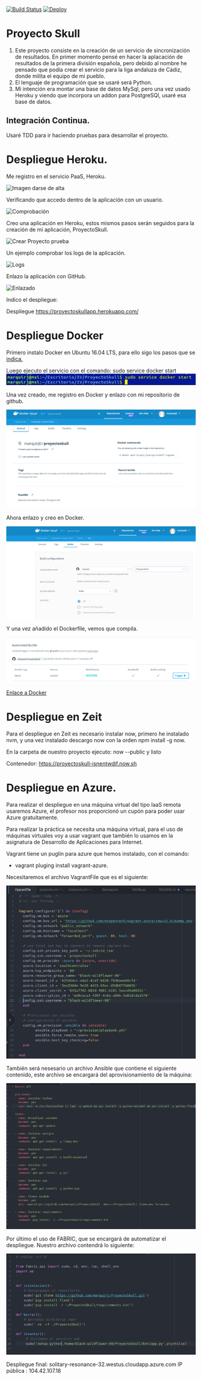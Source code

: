 [![Build Status](https://travis-ci.org/marquirj/ProyectoSkull.svg?branch=master)](https://travis-ci.org/marquirj/ProyectoSkull)
[![Deploy](https://www.herokucdn.com/deploy/button.svg)](https://heroku.com/deploy?template=hhttps://github.com/marquirj/ProyectoSkull)

# Proyecto Skull

 1. Este proyecto consiste en la creación de un servicio de sincronización de resultados. En primer momento pensé en hacer la aplacación de resultados de la primera división española, pero debido al nombre he pensado que podía crear el servicio para la liga andaluza de Cádiz, donde milita el equipo de mi pueblo.
 2. El lenguaje de programación que se usaré será Python.
 3. Mi intención era montar una base de datos MySql, pero una vez usado Heroku y viendo que incorpora un addon para PostgreSQl, usaré esa base de datos.

## Integración Continua.

 Usaré TDD para ir haciendo pruebas para desarrollar el proyecto.

# Despliegue Heroku.

Me registro en el servicio PaaS, Heroku.

![Imagen darse de alta](/img/1.png)

Verificando que accedo dentro de la aplicación con un usuario.

![Comprobación](/img/2.png)

Creo una aplicación en Heroku, estos mismos pasos serán seguidos para la creación de mi aplicación, ProyectoSkull.

![Crear Proyecto prueba](/img/3.png)

Un ejemplo comprobar los logs de la aplicación.

![Logs](/img/4.png)


Enlazo la aplicación con GitHub.

![Enlazado](/img/5.png)

Indico el despliegue:

Despliegue https://proyectoskullapp.herokuapp.com/

# Despliegue Docker

Primero instalo Docker en Ubuntu 16.04 LTS, para ello sigo los pasos que se [indica.](https://docs.docker.com/engine/installation/linux/docker-ce/ubuntu/#upgrade-docker-after-using-the-convenience-script)

Luego ejecuto el servicio con el comando: sudo service docker start
 ![Start](/img/6.png)

 Una vez creado, me registro en Docker y enlazo con mi repositorio de github.

 ![Registro](/img/8.png)

 Ahora enlazo y creo en Docker.

 ![Enlazado](/img/7.png)

Y una vez añadido el Dockerfile, vemos que compila.

![Construcción](/img/9.png)

[Enlace a Docker](https://hub.docker.com/r/marquirj0/proyectoskull/)


# Despliegue en Zeit

Para el despliegue en Zeit es necesario instalar now, primero he instalado nvm, y una vez instalado descargo now con la orden npm install -g now.

En la carpeta de nuestro proyecto ejecuto: now --public y listo

Contenedor: https://proyectoskull-isnentwdjf.now.sh


# Despliegue en Azure.

Para realizar el despliegue en una máquina virtual del tipo IaaS remota usaremos Azure, el profesor nos proporcionó un cupón para poder usar Azure gratuitamente.

Para realizar la práctica se necesita una máquina virtual, para el uso de máquinas virtuales voy a usar vagrant que también lo usamos en la asignatura de Desarrollo de Aplicaciones para Internet.

Vagrant tiene un puglin para azure que hemos instalado, con el comando:
- vagrant pluging install vagrant-azure.

Necesitaremos el archivo VagrantFile que es el siguiente:

![VagrantFile](/img/10.png)

También será nesesario un archivo Ansible que contiene el siguiente contenido, este archivo se encargará del aprovisionamiento de la máquina:

![Ansible](/img/11.png)


Por último el uso de FABRIC, que se encargará de automatizar el despliegue. Nuestro archivo contendrá lo siguiente:

![fabbile](/img/12.png)

Despliegue final: solitary-resonance-32.westus.cloudapp.azure.com
IP pública : 104.42.107.18
